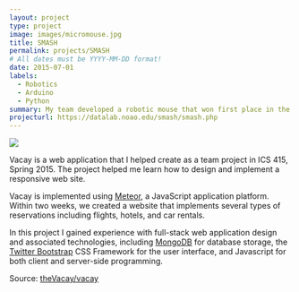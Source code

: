 ```yaml
---
layout: project
type: project
image: images/micromouse.jpg
title: SMASH
permalink: projects/SMASH
# All dates must be YYYY-MM-DD format!
date: 2015-07-01
labels:
  - Robotics
  - Arduino
  - Python
summary: My team developed a robotic mouse that won first place in the 2015 UH Micromouse competition.
projecturl: https://datalab.noao.edu/smash/smash.php
---
```


<img class="ui medium right floated rounded image" src="../images/micromouse.png">

Vacay is a web application that I helped create as a team project in ICS 415, Spring 2015. The project helped me learn how to design and implement a responsive web site.

Vacay is implemented using [Meteor](http://meteor.com), a JavaScript application platform. Within two weeks, we created a website that implements several types of reservations including flights, hotels, and car rentals.

In this project I gained experience with full-stack web application design and associated technologies, including [MongoDB](http://mongodb.com) for database storage, the [Twitter Bootstrap](http://getbootstrap.com/) CSS Framework for the user interface, and Javascript for both client and server-side programming. 
 
Source: <a href="https://github.com/theVacay/vacay"><i class="large github icon"></i>theVacay/vacay</a>
